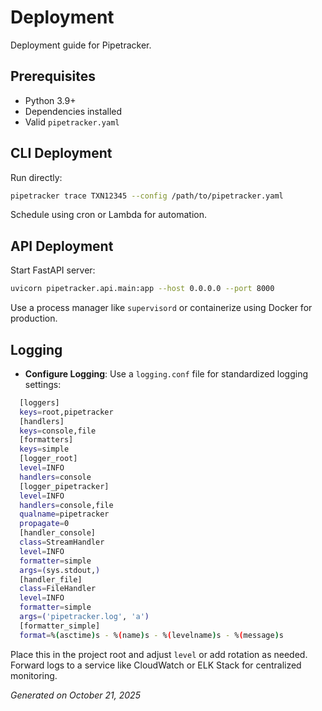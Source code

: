 # Deployment

Deployment guide for Pipetracker.

## Prerequisites
- Python 3.9+
- Dependencies installed
- Valid `pipetracker.yaml`

## CLI Deployment
Run directly:
```bash
pipetracker trace TXN12345 --config /path/to/pipetracker.yaml
```

Schedule using cron or Lambda for automation.

## API Deployment
Start FastAPI server:
```bash
uvicorn pipetracker.api.main:app --host 0.0.0.0 --port 8000
```

Use a process manager like `supervisord` or containerize using Docker for production.

## Logging

- **Configure Logging**: Use a `logging.conf` file for standardized logging settings:
```bash
  [loggers]
  keys=root,pipetracker
  [handlers]
  keys=console,file
  [formatters]
  keys=simple
  [logger_root]
  level=INFO
  handlers=console
  [logger_pipetracker]
  level=INFO
  handlers=console,file
  qualname=pipetracker
  propagate=0
  [handler_console]
  class=StreamHandler
  level=INFO
  formatter=simple
  args=(sys.stdout,)
  [handler_file]
  class=FileHandler
  level=INFO
  formatter=simple
  args=('pipetracker.log', 'a')
  [formatter_simple]
  format=%(asctime)s - %(name)s - %(levelname)s - %(message)s
```

Place this in the project root and adjust `level` or add rotation as needed. Forward logs to a service like CloudWatch or ELK Stack for centralized monitoring.

*Generated on October 21, 2025*